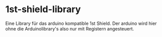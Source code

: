 # 1st-shield-library
Eine Library für das arduino kompatible 1st Shield.
Der arduino wird hier ohne die Arduinolibrary's also nur mit Registern angesteuert.
